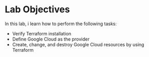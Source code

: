 # Lab Objectives

In this lab, i learn how to perform the following tasks:

* Verify Terraform installation
* Define Google Cloud as the provider
* Create, change, and destroy Google Cloud resources by using Terraform
